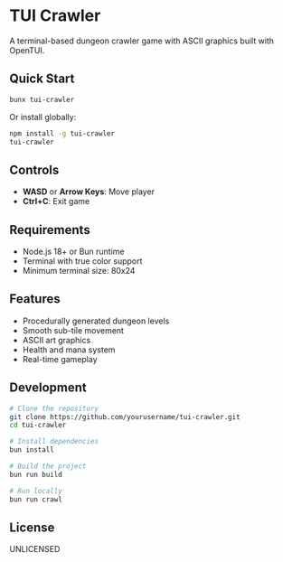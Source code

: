# TUI Crawler

A terminal-based dungeon crawler game with ASCII graphics built with OpenTUI.

## Quick Start

```bash
bunx tui-crawler
```

Or install globally:

```bash
npm install -g tui-crawler
tui-crawler
```

## Controls

- **WASD** or **Arrow Keys**: Move player
- **Ctrl+C**: Exit game

## Requirements

- Node.js 18+ or Bun runtime
- Terminal with true color support
- Minimum terminal size: 80x24

## Features

- Procedurally generated dungeon levels
- Smooth sub-tile movement
- ASCII art graphics
- Health and mana system
- Real-time gameplay

## Development

```bash
# Clone the repository
git clone https://github.com/yourusername/tui-crawler.git
cd tui-crawler

# Install dependencies
bun install

# Build the project
bun run build

# Run locally
bun run crawl
```

## License

UNLICENSED
